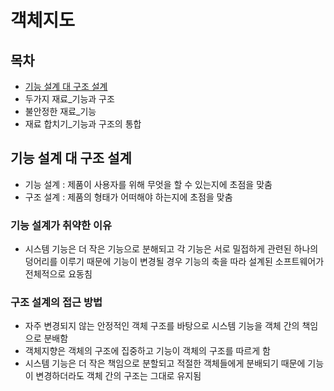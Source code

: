 # 객체지도
## 목차
- [기능 설계 대 구조 설계](#기능-설계-대-구조-설계)
- 두가지 재료_기능과 구조
- 불안정한 재료_기능
- 재료 합치기_기능과 구조의 통합

## 기능 설계 대 구조 설계
- 기능 설계 : 제품이 사용자를 위해 무엇을 할 수 있는지에 초점을 맞춤
- 구조 설계 : 제품의 형태가 어떠해야 하는지에 초점을 맞춤

### 기능 설계가 취약한 이유
- 시스템 기능은 더 작은 기능으로 분해되고 각 기능은 서로 밀접하게
관련된 하나의 덩어리를 이루기 때문에 기능이 변경될 경우 기능의 축을
따라 설계된 소프트웨어가 전체적으로 요동침

### 구조 설계의 접근 방법
- 자주 변경되지 않는 안정적인 객체 구조를 바탕으로 시스템 기능을
객체 간의 책임으로 분배함
- 객체지향은 객체의 구조에 집중하고 기능이 객체의 구조를 따르게 함
- 시스템 기능은 더 작은 책임으로 분할되고 적절한 객체들에게 분배되기
때문에 기능이 변경하더라도 객체 간의 구조는 그대로 유지됨


